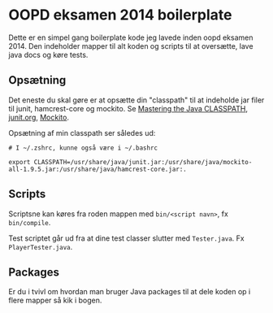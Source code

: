OOPD eksamen 2014 boilerplate
=============================

Dette er en simpel gang boilerplate kode jeg lavede inden oopd eksamen 2014. Den indeholder mapper til alt koden og scripts til at oversætte, lave java docs og køre tests.

Opsætning
---------

Det eneste du skal gøre er at opsætte din "classpath" til at indeholde jar filer til junit, hamcrest-core og mockito. Se [Mastering the Java CLASSPATH](http://kevinboone.net/classpath.html), [junit.org](http://junit.org), [Mockito](https://code.google.com/p/mockito/).

Opsætning af min classpath ser således ud:

```
# I ~/.zshrc, kunne også være i ~/.bashrc

export CLASSPATH=/usr/share/java/junit.jar:/usr/share/java/mockito-all-1.9.5.jar:/usr/share/java/hamcrest-core.jar:.
```

Scripts
-------

Scriptsne kan køres fra roden mappen med `bin/<script navn>`, fx `bin/compile`.

Test scriptet går ud fra at dine test classer slutter med `Tester.java`. Fx `PlayerTester.java`.

Packages
--------

Er du i tvivl om hvordan man bruger Java packages til at dele koden op i flere mapper så kik i bogen.

